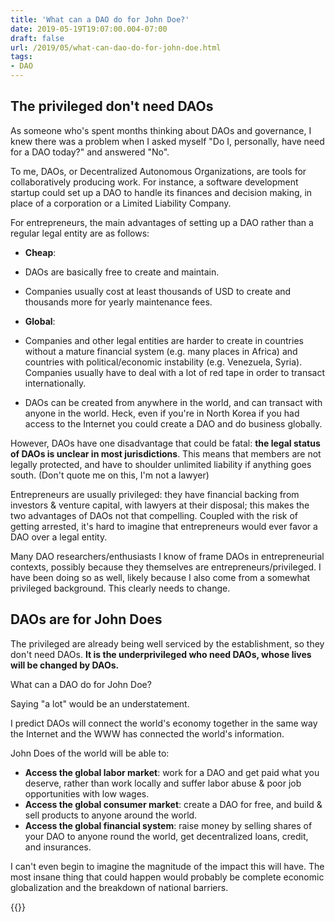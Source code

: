 ```yaml
---
title: 'What can a DAO do for John Doe?'
date: 2019-05-19T19:07:00.004-07:00
draft: false
url: /2019/05/what-can-dao-do-for-john-doe.html
tags: 
- DAO
---
```


The privileged don't need DAOs
------------------------------

As someone who's spent months thinking about DAOs and governance, I knew there was a problem when I asked myself "Do I, personally, have need for a DAO today?" and answered "No".

To me, DAOs, or Decentralized Autonomous Organizations, are tools for collaboratively producing work. For instance, a software development startup could set up a DAO to handle its finances and decision making, in place of a corporation or a Limited Liability Company.

For entrepreneurs, the main advantages of setting up a DAO rather than a regular legal entity are as follows:

*   **Cheap**:

*   DAOs are basically free to create and maintain.
*   Companies usually cost at least thousands of USD to create and thousands more for yearly maintenance fees.

*   **Global**:

*   Companies and other legal entities are harder to create in countries without a mature financial system (e.g. many places in Africa) and countries with political/economic instability (e.g. Venezuela, Syria). Companies usually have to deal with a lot of red tape in order to transact internationally.
*   DAOs can be created from anywhere in the world, and can transact with anyone in the world. Heck, even if you're in North Korea if you had access to the Internet you could create a DAO and do business globally.

However, DAOs have one disadvantage that could be fatal: **the legal status of DAOs is unclear in most jurisdictions**. This means that members are not legally protected, and have to shoulder unlimited liability if anything goes south. (Don't quote me on this, I'm not a lawyer)

Entrepreneurs are usually privileged: they have financial backing from investors & venture capital, with lawyers at their disposal; this makes the two advantages of DAOs not that compelling. Coupled with the risk of getting arrested, it's hard to imagine that entrepreneurs would ever favor a DAO over a legal entity.

Many DAO researchers/enthusiasts I know of frame DAOs in entrepreneurial contexts, possibly because they themselves are entrepreneurs/privileged. I have been doing so as well, likely because I also come from a somewhat privileged background. This clearly needs to change.

DAOs are for John Does
----------------------

The privileged are already being well serviced by the establishment, so they don't need DAOs. **It is the underprivileged who need DAOs, whose lives will be changed by DAOs.**

What can a DAO do for John Doe?

Saying "a lot" would be an understatement.

I predict DAOs will connect the world's economy together in the same way the Internet and the WWW has connected the world's information.

John Does of the world will be able to:

*   **Access the global labor market**: work for a DAO and get paid what you deserve, rather than work locally and suffer labor abuse & poor job opportunities with low wages.
*   **Access the global consumer market**: create a DAO for free, and build & sell products to anyone around the world.
*   **Access the global financial system**: raise money by selling shares of your DAO to anyone round the world, get decentralized loans, credit, and insurances.

I can't even begin to imagine the magnitude of the impact this will have. The most insane thing that could happen would probably be complete economic globalization and the breakdown of national barriers.

{{<remarkbox>}}
